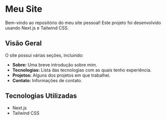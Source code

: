 # Meu Site

Bem-vindo ao repositório do meu site pessoal! Este projeto foi desenvolvido usando Next.js e Tailwind CSS.

## Visão Geral

O site possui várias seções, incluindo:

- **Sobre:** Uma breve introdução sobre mim.
- **Tecnologias:** Lista das tecnologias com as quais tenho experiência.
- **Projetos:** Alguns dos projetos em que trabalhei.
- **Contato:** Informações de contato.

## Tecnologias Utilizadas

- Next.js
- Tailwind CSS

